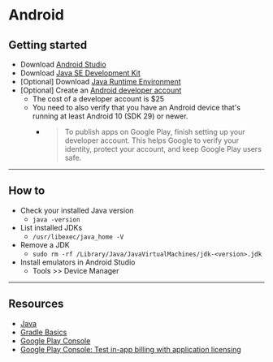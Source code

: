 # Android 

## Getting started

* Download [Android Studio](https://developer.android.com/studio?authuser=2)
* Download [Java SE Development Kit](https://www.oracle.com/java/technologies/javase/jdk17-archive-downloads.html)
* [Optional] Download [Java Runtime Environment](https://www.java.com/en/download/)
* [Optional] Create an [Android developer account](https://support.google.com/googleplay/android-developer/answer/6112435?hl=en)
  * The cost of a developer account is $25
  * You need to also verify that you have an Android device that's running at least Android 10 (SDK 29) or newer.
    * > To publish apps on Google Play, finish setting up your developer account. This helps Google to verify your identity, protect your account, and keep Google Play users safe.

***

## How to

* Check your installed Java version
  * `java -version`
* List installed JDKs
  * `/usr/libexec/java_home -V`
* Remove a JDK
  * `sudo rm -rf /Library/Java/JavaVirtualMachines/jdk-<version>.jdk`
* Install emulators in Android Studio
  * Tools >> Device Manager
 
***

## Resources

* [Java](https://www.java.com/en/)
* [Gradle Basics](https://docs.gradle.org/current/userguide/gradle_basics.html#gradle)
* [Google Play Console](https://play.google.com/console/u/2/developers/5646147623676795832/app-list)
* [Google Play Console: Test in-app billing with application licensing
](https://support.google.com/googleplay/android-developer/answer/6062777?authuser=2)

